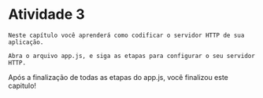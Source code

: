 # Atividade 3

```
Neste capítulo você aprenderá como codificar o servidor HTTP de sua aplicação.
```

```
Abra o arquivo app.js, e siga as etapas para configurar o seu servidor HTTP.
```

Após a finalização de todas as etapas do app.js, você finalizou este capitulo!
